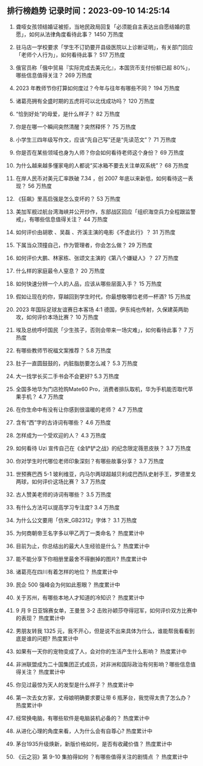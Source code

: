 
## 排行榜趋势 记录时间：2023-09-10 14:25:14
  
  1. 聋哑女孩领结婚证被拒，当地民政局回复「必须能自主表达出自愿结婚的意愿」，如何从法律角度看待此事？ 1450 万热度
    
  2. 驻马店一学校要求「学生不订奶要开县级医院以上诊断证明」，有关部门回应「老师个人行为」，如何看待此事？ 517 万热度
    
  3. 俄官员称「俄中贸易『实际完成去美元化』，本国货币支付份额已超 80%」，哪些信息值得关注？ 269 万热度
    
  4. 2023 年教师节你打算如何度过？今年与往年有哪些不同？ 194 万热度
    
  5. 诸葛亮拥有全盛时期的五虎将可以北伐成功吗？ 120 万热度
    
  6. “恰到好处”的母爱，是什么样子？ 82 万热度
    
  7. 你是在哪一个瞬间突然清醒？突然释怀？ 75 万热度
    
  8. 小学生三四年级写作文，应该“先自己写”还是“先读范文”？ 71 万热度
    
  9. 你是否在某些领域也身为人师？你会如何看待老师这个身份？ 69 万热度
    
  10. 为什么越来越多懂家电的人都说“买冰箱不要去关注单双系统”？ 68 万热度
    
  11. 在岸人民币对美元汇率跌破 7.34 ，创 2007 年底以来新低，如何看待这一表现？ 56 万热度
    
  12. 《狂飙》里高启强是怎么变坏的？ 53 万热度
    
  13. 美加军舰过航台湾海峡并公开炒作，东部战区回应「组织海空兵力全程跟监警戒」，有哪些信息值得关注？ 44 万热度
    
  14. 如何评价由胡歌 、吴磊 、齐溪主演的电影《不虚此行》？ 31 万热度
    
  15. 下属当众顶撞自己，作为管理者，你会怎么做？ 29 万热度
    
  16. 如何评价大鹏、林家栋、张颂文主演的《第八个嫌疑人》？ 27 万热度
    
  17. 什么样的家庭最令人窒息？ 20 万热度
    
  18. 如何快速分辨一个人的人品，应该从哪些层面入手？ 15 万热度
    
  19. 假如让现在的你，穿越回到学生时代，你最想敬哪位老师一杯酒? 15 万热度
    
  20. 2023 年国际足球友谊赛日本客场 4:1 德国，伊东纯也传射，久保建英两助攻，如何评价本场比赛？ 10 万热度
    
  21. 埃及总统呼吁国民「少生孩子，否则会带来一场灾难」，如何看待此事？ 7 万热度
    
  22. 有哪些教师节祝福文案推荐？ 5.8 万热度
    
  23. 肚子一直圆鼓鼓的，内脏脂肪要怎么减？ 5.3 万热度
    
  24. 大一找学长买二手书会不会更好? 5.3 万热度
    
  25. 全国多地华为门店抢购Mate60 Pro，消费者排队取机，华为手机能否取代苹果手机？ 4.7 万热度
    
  26. 在你生命中有没有让你感到很温暖的老师？ 4.7 万热度
    
  27. 含有“西”字的古诗词有哪些？ 4.6 万热度
    
  28. 怎样成为一个受欢迎的人？ 4.3 万热度
    
  29. 如何看待 Uzi 宣传自己在《金铲铲之战》的纪念限定薇恩皮肤？ 3.7 万热度
    
  30. 你对学生时代哪位老师印象深刻？有哪些故事分享？ 3.7 万热度
    
  31. 世预赛巴西 5-1 玻利维亚，内马尔两球超越贝利成巴西队史射手王，罗德里戈两球，如何评价这场比赛？ 3.7 万热度
    
  32. 古人赞美老师的诗词有哪些？ 3.5 万热度
    
  33. 有什么方法可以提高学习专注度? 3.4 万热度
    
  34. 为什么公文要用「仿宋_GB2312」字体？ 3.1 万热度
    
  35. 为何商朝帝王名字多以甲乙丙丁一类命名？ 热度累计中
    
  36. 目前为止，你总结出的最大人生经验是什么？ 热度累计中
    
  37. 能不能分享下你相册里最舍不得删掉的图片? 热度累计中
    
  38. 诸葛亮在四川有着怎样的地位？ 热度累计中
    
  39. 民企 500 强峰会为何如此惹眼？ 热度累计中
    
  40. 关于苏州，有哪些本地人才知道的冷知识？ 热度累计中
    
  41. 9 月 9 日亚锦赛女单，王曼昱 3-2 击败孙颖莎夺得冠军，如何评价双方比赛中的表现？ 热度累计中
    
  42. 男朋友转我 1325 元，我不开心，但是说不出来具体为什么，谁能帮我看看到底是谁的问题? 热度累计中
    
  43. 如果有一天你的宠物变成了人，会对你的生活产生什么影响？ 热度累计中
    
  44. 非洲联盟成为二十国集团正式成员，对非洲和国际政治有何影响？哪些信息值得关注？ 热度累计中
    
  45. 你见过最惊为天人的发型是什么样子？ 热度累计中
    
  46. 第一次去女方家，丈母娘明确要求要让带 6 瓶茅台，我觉得太贵了怎么办？ 热度累计中
    
  47. 经常换电脑，有哪些软件是电脑装机必备的？ 热度累计中
    
  48. 从进化心理的角度来看，人为什么会有自尊心? 热度累计中
    
  49. 茅台1935升级焕新，新版价格如何，是否有收藏价值？ 热度累计中
    
  50. 《云之羽》第 9-10 集拍得如何 ？有哪些值得关注的剧情点 ？ 热度累计中
    